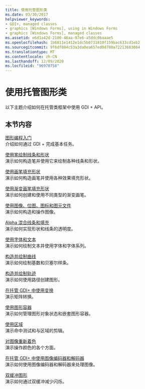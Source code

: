```yaml
---
title: 使用托管图形类
ms.date: 03/30/2017
helpviewer_keywords:
- GDI+, managed classes
- graphics [Windows Forms], using in Windows Forms
- graphics [Windows Forms], managed classes
ms.assetid: e6d1a42d-2100-46aa-97e6-a5ddc0baaae5
ms.openlocfilehash: 1b6811e1412e1dc5b0731810f159bac633cd1eb2
ms.sourcegitcommit: 9f6df084c53a3da0ea657ed0d708a72213683084
ms.translationtype: MT
ms.contentlocale: zh-CN
ms.lasthandoff: 12/09/2020
ms.locfileid: "96970758"
---
```

# <a name="using-managed-graphics-classes"></a>使用托管图形类
以下主题介绍如何在托管类框架中使用 GDI + API。  
  
## <a name="in-this-section"></a>本节内容  
 [图形编程入门](getting-started-with-graphics-programming.md)  
 介绍如何通过 GDI + 完成基本任务。  
  
 [使用笔绘制线条和形状](using-a-pen-to-draw-lines-and-shapes.md)  
 演示如何构造笔并使用它来绘制各种线条和形状。  
  
 [使用画笔填充形状](using-a-brush-to-fill-shapes.md)  
 演示如何构造画笔并使用各种效果填充形状。  
  
 [使用渐变画笔填充形状](using-a-gradient-brush-to-fill-shapes.md)  
 演示如何创建和使用不同类型的渐变画笔。  
  
 [使用图像、位图、图标和图元文件](working-with-images-bitmaps-icons-and-metafiles.md)  
 演示如何构造和操作图像。  
  
 [Alpha 混合线条和填充](alpha-blending-lines-and-fills.md)  
 演示如何实现形状和线条的透明度。  
  
 [使用字体和文本](using-fonts-and-text.md)  
 演示如何绘制文本并使用字体和字体系列。  
  
 [构造并绘制曲线](constructing-and-drawing-curves.md)  
 演示如何绘制基数和贝塞尔样条。  
  
 [构造并绘制轨迹](constructing-and-drawing-paths.md)  
 演示如何使用路径创建图形。  
  
 [在托管 GDI+ 中使用变换](using-transformations-in-managed-gdi.md)  
 演示矩阵转换。  
  
 [使用图形容器](using-graphics-containers.md)  
 演示如何管理图形对象状态和嵌套图形容器。  
  
 [使用区域](using-regions.md)  
 演示命中测试和与区域的剪辑。  
  
 [对图像重新着色](recoloring-images.md)  
 演示操作颜色的各个方面。  
  
 [在托管 GDI+ 中使用图像编码器和解码器](using-image-encoders-and-decoders-in-managed-gdi.md)  
 演示如何使用图像编码器和解码器来处理图像。  
  
 [双缓冲图形](double-buffered-graphics.md)  
 演示如何通过双缓冲减少闪烁。
